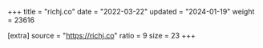 +++
title = "richj.co"
date = "2022-03-22"
updated = "2024-01-19"
weight = 23616

[extra]
source = "https://richj.co"
ratio = 9
size = 23
+++
